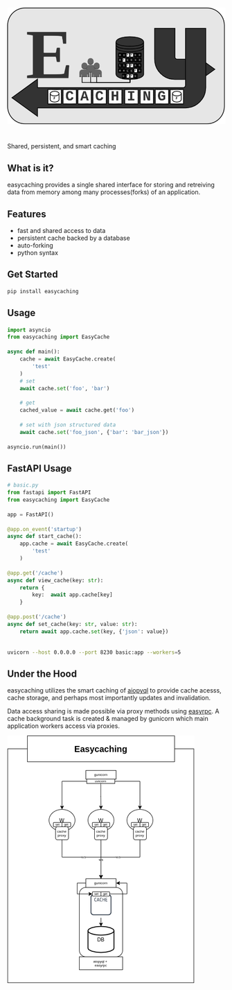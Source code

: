 ![](images/logo.png)

#

Shared, persistent, and smart caching 

## What is it?
easycaching provides a single shared interface for storing and retreiving data from memory among many processes(forks) of an application.

## Features
- fast and shared access to data
- persistent cache backed by a database
- auto-forking
- python syntax 

## Get Started
```bash
pip install easycaching
```

## Usage

```python
import asyncio
from easycaching import EasyCache

async def main():
    cache = await EasyCache.create(
        'test'
    )
    # set
    await cache.set('foo', 'bar')

    # get
    cached_value = await cache.get('foo')

    # set with json structured data
    await cache.set('foo_json', {'bar': 'bar_json'})

asyncio.run(main())

```

## FastAPI Usage

```python
# basic.py
from fastapi import FastAPI
from easycaching import EasyCache

app = FastAPI()

@app.on_event('startup')
async def start_cache():
    app.cache = await EasyCache.create(
        'test'
    )

@app.get('/cache')
async def view_cache(key: str):
    return {
        key:  await app.cache[key]
    }

@app.post('/cache')
async def set_cache(key: str, value: str):
    return await app.cache.set(key, {'json': value})
    
```
```bash
uvicorn --host 0.0.0.0 --port 8230 basic:app --workers=5
```

## Under the Hood
easycaching utilizes the smart caching of [aiopyql](https://github.com/codemation/aiopyql) to provide cache acesss, cache storage, and perhaps most importantly updates and invalidation.

Data access sharing is made possible via proxy methods using [easyrpc](https://github.com/codemation/easyrpc). A cache background task is created & managed by gunicorn which main application workers access via proxies. 

![](images/easycaching-arch.png
)

